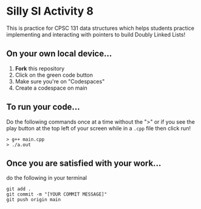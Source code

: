 # Silly SI Activity 8
This is practice for CPSC 131 data structures which helps students practice implementing and interacting with pointers to build Doubly Linked Lists!

## On your own local device...
1. **Fork** this repository
2. Click on the green code button
3. Make sure you're on "Codespaces"
4. Create a codespace on main

## To run your code...
Do the following commands once at a time without the ">" or if you see the play button at the top left of your screen while in a `.cpp` file then click run!
```
> g++ main.cpp
> ./a.out
```

## Once you are satisfied with your work...
do the following in your terminal
```
git add .
git commit -m "[YOUR COMMIT MESSAGE]"
git push origin main
```

